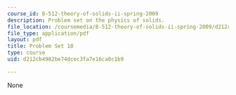 ```yaml
---
course_id: 8-512-theory-of-solids-ii-spring-2009
description: Problem set on the physics of solids.
file_location: /coursemedia/8-512-theory-of-solids-ii-spring-2009/d212cb4982be74dcec3fa7e16ca0c1b9_MIT8_512s09_2004_pset10.pdf
file_type: application/pdf
layout: pdf
title: Problem Set 10
type: course
uid: d212cb4982be74dcec3fa7e16ca0c1b9

---
```

None